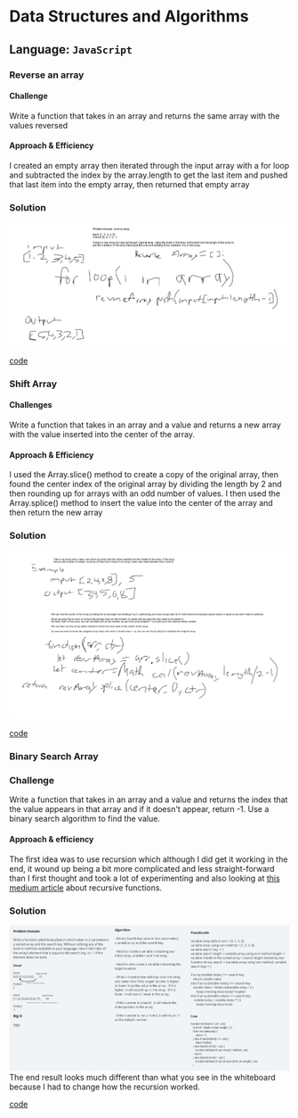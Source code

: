 # Data Structures and Algorithms

## Language: `JavaScript`

### Reverse an array

#### Challenge

Write a function that takes in an array and returns the same array with the values reversed

#### Approach & Efficiency 

I created an empty array then iterated through the input array with a for loop and subtracted the index by the array.length to get the last item and pushed that last item into the empty array, then returned that empty array

### Solution

![Whiteboard](../assets/array-reverse.png)

[code](./challenges/arrayReverse/array-reverse.js)



### Shift Array

#### Challenges

Write a function that takes in an array and a value and returns a new array with the value inserted into the center of the array.

#### Approach & Efficiency

I used the Array.slice() method to create a copy of the original array, then found the center index of the original array by dividing the length by 2 and then rounding up for arrays with an odd number of values. I then used the Array.splice() method to insert the value into the center of the array and then return the new array

### Solution

![Whiteboard](../assets/array-shift.png)

[code](./challenges/arrayShift/array-shift.js)

### Binary Search Array

### Challenge

Write a function that takes in an array and a value and returns the index that the value appears in that array and if it doesn't appear, return -1. Use a binary search algorithm to find the value.

#### Approach & efficiency

The first idea was to use recursion which although I did get it working in the end, it wound up being a bit more complicated and less straight-forward than I first thought and took a lot of experimenting and also looking at [this medium article](https://medium.com/jsunderthescope/a-recursive-binary-search-in-javascript-b29efaff64d6) about recursive functions. 

### Solution

![Whiteboard](../assets/array-binary-search.png)
The end result looks much different than what you see in the whiteboard because I had to change how the recursion worked.

[code](./challenges/arrayBinarySearch/array-binary-search.js)
